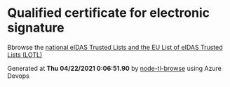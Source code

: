 # Qualified certificate for electronic signature 
 Bbrowse the [national eIDAS Trusted Lists and the EU List of eIDAS Trusted Lists (LOTL)](https://webgate.ec.europa.eu/tl-browser/#/) 
 
 
Generated at **Thu 04/22/2021  0:06:51.90** by [node-tl-browse](https://github.com/ymedlop/node-tl-browser) using Azure Devops 
